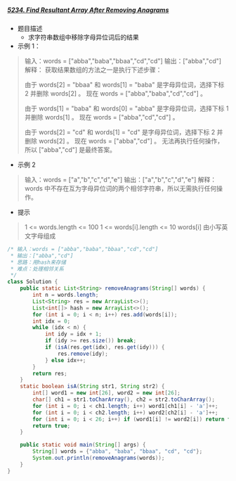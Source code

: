 ##### [5234. Find Resultant Array After Removing Anagrams](https://leetcode.cn/problems/find-resultant-array-after-removing-anagrams/)

- 题目描述
  - 求字符串数组中移除字母异位词后的结果
- 示例 1：

> 输入：words = ["abba","baba","bbaa","cd","cd"]
> 输出：["abba","cd"]
> 解释：
> 获取结果数组的方法之一是执行下述步骤：
>
> 由于 words[2] = "bbaa" 和 words[1] = "baba" 是字母异位词，选择下标 2 并删除 words[2] 。
> 现在 words = ["abba","baba","cd","cd"] 。
>
> 由于 words[1] = "baba" 和 words[0] = "abba" 是字母异位词，选择下标 1 并删除 words[1] 。
> 现在 words = ["abba","cd","cd"] 。
>
> 由于 words[2] = "cd" 和 words[1] = "cd" 是字母异位词，选择下标 2 并删除 words[2] 。
> 现在 words = ["abba","cd"] 。
> 无法再执行任何操作，所以 ["abba","cd"] 是最终答案。
- 示例 2

> 输入：words = ["a","b","c","d","e"]
> 输出：["a","b","c","d","e"]
> 解释：
> words 中不存在互为字母异位词的两个相邻字符串，所以无需执行任何操作。


- 提示
> 1 <= words.length <= 100
> 1 <= words[i].length <= 10
> words[i] 由小写英文字母组成

```java
/* 输入：words = ["abba","baba","bbaa","cd","cd"]
 * 输出：["abba","cd"]
 * 思路：用hash来存储
 * 难点：处理相邻关系
 */
class Solution {
    public static List<String> removeAnagrams(String[] words) {
        int n = words.length;
        List<String> res = new ArrayList<>();
        List<int[]> hash = new ArrayList<>();
        for (int i = 0; i < n; i++) res.add(words[i]);
        int idx = 0;
        while (idx < n) {
            int idy = idx + 1;
            if (idy >= res.size()) break;
            if (isA(res.get(idx), res.get(idy))) {
                res.remove(idy);
            } else idx++;
        }
        return res;
    }
    static boolean isA(String str1, String str2) {
        int[] word1 = new int[26], word2 = new int[26];
        char[] ch1 = str1.toCharArray(), ch2 = str2.toCharArray();
        for (int i = 0; i < ch1.length; i++) word1[ch1[i] - 'a']++;
        for (int i = 0; i < ch2.length; i++) word2[ch2[i] - 'a']++;
        for (int i = 0; i < 26; i++) if (word1[i] != word2[i]) return false;
        return true;
    }

    public static void main(String[] args) {
        String[] words = {"abba", "baba", "bbaa", "cd", "cd"};
        System.out.println(removeAnagrams(words));
    }
}
```

